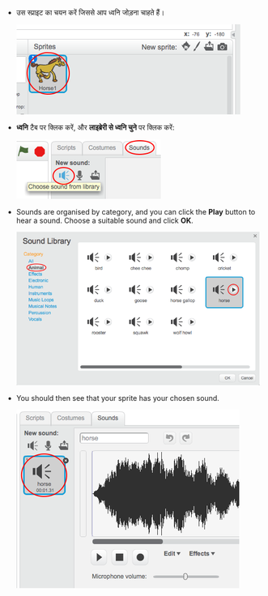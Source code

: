 + उस स्प्राइट का चयन करें जिससे आप ध्वनि जोड़ना चाहते हैं।
    
    ![screenshot](images/sprite-select.png)

+ **ध्वनि** टैब पर क्लिक करें, और **लाइब्रेरी से ध्वनि चुने** पर क्लिक करें:
    
    ![screenshot](images/import-sound.png)

+ Sounds are organised by category, and you can click the **Play** button to hear a sound. Choose a suitable sound and click **OK**.
    
    ![screenshot](images/choose-sound.png)

+ You should then see that your sprite has your chosen sound.
    
    ![screenshot](images/sound-imported.png)
